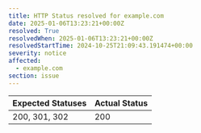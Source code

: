 ```yaml
---
title: HTTP Status resolved for example.com
date: 2025-01-06T13:23:21+00:00Z
resolved: True
resolvedWhen: 2025-01-06T13:23:21+00:00Z
resolvedStartTime: 2024-10-25T21:09:43.191474+00:00
severity: notice
affected:
  - example.com
section: issue
---
```


| Expected Statuses | Actual Status  |
|-------------------|----------------|
| 200, 301, 302 | 200 |
